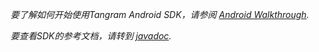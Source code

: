 *要了解如何开始使用Tangram Android SDK，请参阅 [Android Walkthrough](https://tangrams.readthedocs.io/en/master/Tutorials/android-walkthrough/).*

*要查看SDK的参考文档，请转到 [javadoc](android-sdk/0.11.0/index.html).*
